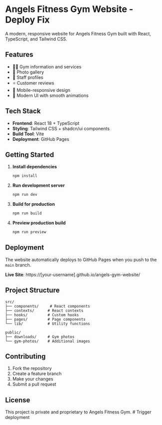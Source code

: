 # Angels Fitness Gym Website - Deploy Fix

A modern, responsive website for Angels Fitness Gym built with React, TypeScript, and Tailwind CSS.

## Features

- 🏋️‍♂️ Gym information and services
- 📸 Photo gallery
- 👥 Staff profiles
- ⭐ Customer reviews
- 📱 Mobile-responsive design
- 🎨 Modern UI with smooth animations

## Tech Stack

- **Frontend**: React 18 + TypeScript
- **Styling**: Tailwind CSS + shadcn/ui components
- **Build Tool**: Vite
- **Deployment**: GitHub Pages

## Getting Started

1. **Install dependencies**
   ```bash
   npm install
   ```

2. **Run development server**
   ```bash
   npm run dev
   ```

3. **Build for production**
   ```bash
   npm run build
   ```

4. **Preview production build**
   ```bash
   npm run preview
   ```

## Deployment

The website automatically deploys to GitHub Pages when you push to the `main` branch.

**Live Site**: https://[your-username].github.io/angels-gym-website/

## Project Structure

```
src/
├── components/     # React components
├── contexts/      # React contexts
├── hooks/         # Custom hooks
├── pages/         # Page components
└── lib/           # Utility functions

public/
├── downloads/     # Gym photos
└── gym-photos/    # Additional images
```

## Contributing

1. Fork the repository
2. Create a feature branch
3. Make your changes
4. Submit a pull request

## License

This project is private and proprietary to Angels Fitness Gym.
#   T r i g g e r   d e p l o y m e n t 
 
 